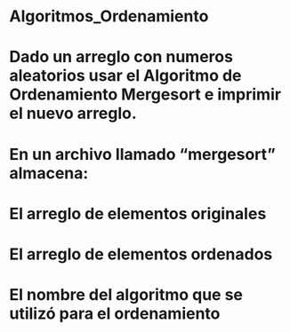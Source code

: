 # Algoritmos_Ordenamiento

# Dado un arreglo con numeros aleatorios usar el Algoritmo de Ordenamiento Mergesort e imprimir el nuevo arreglo.
# En un archivo llamado “mergesort” almacena:
# El arreglo de elementos originales
# El arreglo de elementos ordenados
# El nombre del algoritmo que se utilizó para el ordenamiento
